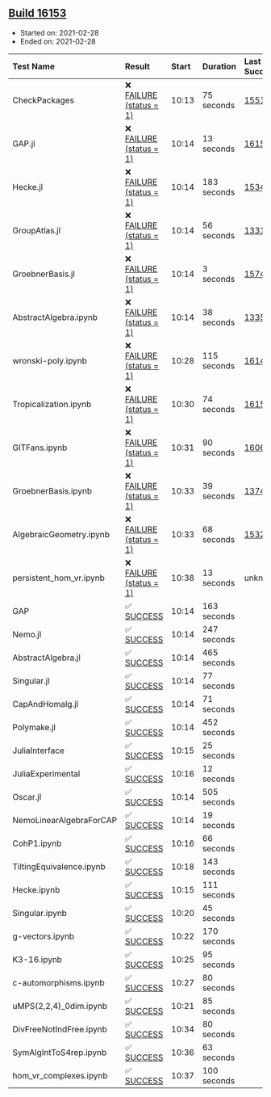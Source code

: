 ## [Build 16153](https://oscarci.mathematik.uni-kl.de/job/oscar/16153/)

* Started on: 2021-02-28
* Ended on: 2021-02-28

| Test Name    | Result | Start | Duration | Last Success | First Failure |
|:-------------|:-------|:------|:---------|:-------------|:--------------|
| CheckPackages | ❌ [FAILURE (status = 1)](https://oscarci.mathematik.uni-kl.de/job/oscar/16153/artifact/logs/build-16153/CheckPackages.log) | 10:13 | 75 seconds | [15514](https://oscarci.mathematik.uni-kl.de/job/oscar/15514/) | [15515](https://oscarci.mathematik.uni-kl.de/job/oscar/15515/) |
| GAP.jl | ❌ [FAILURE (status = 1)](https://oscarci.mathematik.uni-kl.de/job/oscar/16153/artifact/logs/build-16153/GAP.jl.log) | 10:14 | 13 seconds | [16152](https://oscarci.mathematik.uni-kl.de/job/oscar/16152/) | [16153](https://oscarci.mathematik.uni-kl.de/job/oscar/16153/) |
| Hecke.jl | ❌ [FAILURE (status = 1)](https://oscarci.mathematik.uni-kl.de/job/oscar/16153/artifact/logs/build-16153/Hecke.jl.log) | 10:14 | 183 seconds | [15344](https://oscarci.mathematik.uni-kl.de/job/oscar/15344/) | [15348](https://oscarci.mathematik.uni-kl.de/job/oscar/15348/) |
| GroupAtlas.jl | ❌ [FAILURE (status = 1)](https://oscarci.mathematik.uni-kl.de/job/oscar/16153/artifact/logs/build-16153/GroupAtlas.jl.log) | 10:14 | 56 seconds | [13311](https://oscarci.mathematik.uni-kl.de/job/oscar/13311/) | [13312](https://oscarci.mathematik.uni-kl.de/job/oscar/13312/) |
| GroebnerBasis.jl | ❌ [FAILURE (status = 1)](https://oscarci.mathematik.uni-kl.de/job/oscar/16153/artifact/logs/build-16153/GroebnerBasis.jl.log) | 10:14 | 3 seconds | [15745](https://oscarci.mathematik.uni-kl.de/job/oscar/15745/) | [15746](https://oscarci.mathematik.uni-kl.de/job/oscar/15746/) |
| AbstractAlgebra.ipynb | ❌ [FAILURE (status = 1)](https://oscarci.mathematik.uni-kl.de/job/oscar/16153/artifact/logs/build-16153/AbstractAlgebra.ipynb.log) | 10:14 | 38 seconds | [13355](https://oscarci.mathematik.uni-kl.de/job/oscar/13355/) | [13356](https://oscarci.mathematik.uni-kl.de/job/oscar/13356/) |
| wronski-poly.ipynb | ❌ [FAILURE (status = 1)](https://oscarci.mathematik.uni-kl.de/job/oscar/16153/artifact/logs/build-16153/wronski-poly.ipynb.log) | 10:28 | 115 seconds | [16148](https://oscarci.mathematik.uni-kl.de/job/oscar/16148/) | [16149](https://oscarci.mathematik.uni-kl.de/job/oscar/16149/) |
| Tropicalization.ipynb | ❌ [FAILURE (status = 1)](https://oscarci.mathematik.uni-kl.de/job/oscar/16153/artifact/logs/build-16153/Tropicalization.ipynb.log) | 10:30 | 74 seconds | [16150](https://oscarci.mathematik.uni-kl.de/job/oscar/16150/) | [16151](https://oscarci.mathematik.uni-kl.de/job/oscar/16151/) |
| GITFans.ipynb | ❌ [FAILURE (status = 1)](https://oscarci.mathematik.uni-kl.de/job/oscar/16153/artifact/logs/build-16153/GITFans.ipynb.log) | 10:31 | 90 seconds | [16068](https://oscarci.mathematik.uni-kl.de/job/oscar/16068/) | [16069](https://oscarci.mathematik.uni-kl.de/job/oscar/16069/) |
| GroebnerBasis.ipynb | ❌ [FAILURE (status = 1)](https://oscarci.mathematik.uni-kl.de/job/oscar/16153/artifact/logs/build-16153/GroebnerBasis.ipynb.log) | 10:33 | 39 seconds | [13748](https://oscarci.mathematik.uni-kl.de/job/oscar/13748/) | [13749](https://oscarci.mathematik.uni-kl.de/job/oscar/13749/) |
| AlgebraicGeometry.ipynb | ❌ [FAILURE (status = 1)](https://oscarci.mathematik.uni-kl.de/job/oscar/16153/artifact/logs/build-16153/AlgebraicGeometry.ipynb.log) | 10:33 | 68 seconds | [15322](https://oscarci.mathematik.uni-kl.de/job/oscar/15322/) | [15323](https://oscarci.mathematik.uni-kl.de/job/oscar/15323/) |
| persistent_hom_vr.ipynb | ❌ [FAILURE (status = 1)](https://oscarci.mathematik.uni-kl.de/job/oscar/16153/artifact/logs/build-16153/persistent_hom_vr.ipynb.log) | 10:38 | 13 seconds | unknown | unknown |
| GAP | ✅ [SUCCESS](https://oscarci.mathematik.uni-kl.de/job/oscar/16153/artifact/logs/build-16153/GAP.log) | 10:14 | 163 seconds |  |  |
| Nemo.jl | ✅ [SUCCESS](https://oscarci.mathematik.uni-kl.de/job/oscar/16153/artifact/logs/build-16153/Nemo.jl.log) | 10:14 | 247 seconds |  |  |
| AbstractAlgebra.jl | ✅ [SUCCESS](https://oscarci.mathematik.uni-kl.de/job/oscar/16153/artifact/logs/build-16153/AbstractAlgebra.jl.log) | 10:14 | 465 seconds |  |  |
| Singular.jl | ✅ [SUCCESS](https://oscarci.mathematik.uni-kl.de/job/oscar/16153/artifact/logs/build-16153/Singular.jl.log) | 10:14 | 77 seconds |  |  |
| CapAndHomalg.jl | ✅ [SUCCESS](https://oscarci.mathematik.uni-kl.de/job/oscar/16153/artifact/logs/build-16153/CapAndHomalg.jl.log) | 10:14 | 71 seconds |  |  |
| Polymake.jl | ✅ [SUCCESS](https://oscarci.mathematik.uni-kl.de/job/oscar/16153/artifact/logs/build-16153/Polymake.jl.log) | 10:14 | 452 seconds |  |  |
| JuliaInterface | ✅ [SUCCESS](https://oscarci.mathematik.uni-kl.de/job/oscar/16153/artifact/logs/build-16153/JuliaInterface.log) | 10:15 | 25 seconds |  |  |
| JuliaExperimental | ✅ [SUCCESS](https://oscarci.mathematik.uni-kl.de/job/oscar/16153/artifact/logs/build-16153/JuliaExperimental.log) | 10:16 | 12 seconds |  |  |
| Oscar.jl | ✅ [SUCCESS](https://oscarci.mathematik.uni-kl.de/job/oscar/16153/artifact/logs/build-16153/Oscar.jl.log) | 10:14 | 505 seconds |  |  |
| NemoLinearAlgebraForCAP | ✅ [SUCCESS](https://oscarci.mathematik.uni-kl.de/job/oscar/16153/artifact/logs/build-16153/NemoLinearAlgebraForCAP.log) | 10:14 | 19 seconds |  |  |
| CohP1.ipynb | ✅ [SUCCESS](https://oscarci.mathematik.uni-kl.de/job/oscar/16153/artifact/logs/build-16153/CohP1.ipynb.log) | 10:16 | 66 seconds |  |  |
| TiltingEquivalence.ipynb | ✅ [SUCCESS](https://oscarci.mathematik.uni-kl.de/job/oscar/16153/artifact/logs/build-16153/TiltingEquivalence.ipynb.log) | 10:18 | 143 seconds |  |  |
| Hecke.ipynb | ✅ [SUCCESS](https://oscarci.mathematik.uni-kl.de/job/oscar/16153/artifact/logs/build-16153/Hecke.ipynb.log) | 10:15 | 111 seconds |  |  |
| Singular.ipynb | ✅ [SUCCESS](https://oscarci.mathematik.uni-kl.de/job/oscar/16153/artifact/logs/build-16153/Singular.ipynb.log) | 10:20 | 45 seconds |  |  |
| g-vectors.ipynb | ✅ [SUCCESS](https://oscarci.mathematik.uni-kl.de/job/oscar/16153/artifact/logs/build-16153/g-vectors.ipynb.log) | 10:22 | 170 seconds |  |  |
| K3-16.ipynb | ✅ [SUCCESS](https://oscarci.mathematik.uni-kl.de/job/oscar/16153/artifact/logs/build-16153/K3-16.ipynb.log) | 10:25 | 95 seconds |  |  |
| c-automorphisms.ipynb | ✅ [SUCCESS](https://oscarci.mathematik.uni-kl.de/job/oscar/16153/artifact/logs/build-16153/c-automorphisms.ipynb.log) | 10:27 | 80 seconds |  |  |
| uMPS(2,2,4)_0dim.ipynb | ✅ [SUCCESS](https://oscarci.mathematik.uni-kl.de/job/oscar/16153/artifact/logs/build-16153/uMPS-2-2-4-_0dim.ipynb.log) | 10:21 | 85 seconds |  |  |
| DivFreeNotIndFree.ipynb | ✅ [SUCCESS](https://oscarci.mathematik.uni-kl.de/job/oscar/16153/artifact/logs/build-16153/DivFreeNotIndFree.ipynb.log) | 10:34 | 80 seconds |  |  |
| SymAlgIntToS4rep.ipynb | ✅ [SUCCESS](https://oscarci.mathematik.uni-kl.de/job/oscar/16153/artifact/logs/build-16153/SymAlgIntToS4rep.ipynb.log) | 10:36 | 63 seconds |  |  |
| hom_vr_complexes.ipynb | ✅ [SUCCESS](https://oscarci.mathematik.uni-kl.de/job/oscar/16153/artifact/logs/build-16153/hom_vr_complexes.ipynb.log) | 10:37 | 100 seconds |  |  |
